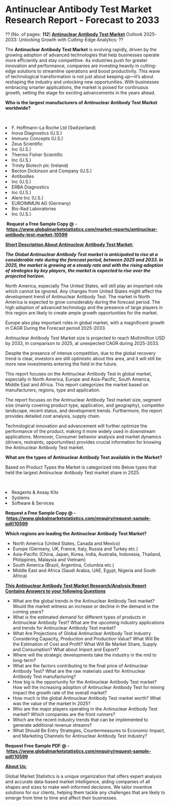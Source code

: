 <H1>Antinuclear Antibody Test Market Research Report - Forecast to 2033</H1><p>?? [No. of pages:&nbsp;<strong><em>112</em></strong>]&nbsp;<strong><a href="https://www.globalmarketstatistics.com/market-reports/antinuclear-antibody-test-market-10599">Antinuclear Antibody Test&nbsp;Market</a></strong>&nbsp;Outlook 2025-2033: Unlocking Growth with Cutting-Edge Analytics: ??</p><p>The <strong>Antinuclear Antibody Test Market</strong> is evolving rapidly, driven by the growing adoption of advanced technologies that help businesses operate more efficiently and stay competitive. As industries push for greater innovation and performance, companies are investing heavily in cutting-edge solutions to streamline operations and boost productivity. This wave of technological transformation is not just about keeping up&mdash;it&rsquo;s about reshaping the industry and unlocking new opportunities. With businesses embracing smarter applications, the market is poised for continuous growth, setting the stage for exciting advancements in the years ahead.</p><p><strong>Who is the largest manufacturers of Antinuclear Antibody Test Market worldwide?</strong></p><p>&nbsp;<li>F. Hoffmann-La Roche Ltd (Switzerland)<li>Inova Diagnostics (U.S.)<li>Immuno Concepts (U.S.)<li>Zeus Scientific<li> Inc (U.S.)<li>Thermo Fisher Scientific<li> Inc (U.S.)<li>Trinity Biotech plc (Ireland)<li>Becton Dickinson and Company (U.S.)<li>Antibodies<li> Inc (U.S.)<li>ERBA Diagnostics<li> Inc (U.S.)<li>Alere Inc (U.S.)<li>EUROIMMUN AG (Germany)<li>Bio-Rad Laboratories<li> Inc (U.S.)</p><p>&nbsp;<strong>Request a Free Sample Copy @ -&nbsp;<a href="https://www.globalmarketstatistics.com/market-reports/antinuclear-antibody-test-market-10599">https://www.globalmarketstatistics.com/market-reports/antinuclear-antibody-test-market-10599</a></strong></p><p><strong><u>Short Description About Antinuclear Antibody Test Market:</u></strong></p><p><strong><em>The Global Antinuclear Antibody Test market is anticipated to rise at a considerable rate during the forecast period, between 2025 and 2033. In 2025, the market is growing at a steady rate and with the rising adoption of strategies by key players, the market is expected to rise over the projected horizon.</em></strong></p><p>North America, especially The United States, will still play an important role which cannot be ignored. Any changes from United States might affect the development trend of Antinuclear Antibody Test. The market in North America is expected to grow considerably during the forecast period. The high adoption of advanced technology and the presence of large players in this region are likely to create ample growth opportunities for the market.</p><p>Europe also play important roles in global market, with a magnificent growth in CAGR During the Forecast period 2025-2033.</p><p>Antinuclear Antibody Test Market size is projected to reach Multimillion USD by 2033, In comparison to 2025, at unexpected CAGR during 2025-2033.</p><p>Despite the presence of intense competition, due to the global recovery trend is clear, investors are still optimistic about this area, and it will still be more new investments entering the field in the future.</p><p>This report focuses on the Antinuclear Antibody Test in global market, especially in North America, Europe and Asia-Pacific, South America, Middle East and Africa. This report categorizes the market based on manufacturers, regions, type and application.</p><p>The report focuses on the Antinuclear Antibody Test market size, segment size (mainly covering product type, application, and geography), competitor landscape, recent status, and development trends. Furthermore, the report provides detailed cost analysis, supply chain.</p><p>Technological innovation and advancement will further optimize the performance of the product, making it more widely used in downstream applications. Moreover, Consumer behavior analysis and market dynamics (drivers, restraints, opportunities) provides crucial information for knowing the Antinuclear Antibody Test market.</p><p><strong>What are the types of Antinuclear Antibody Test available in the Market?</strong></p><p>Based on Product Types the Market is categorized into Below types that held the largest Antinuclear Antibody Test market share in 2025.</p><p>&nbsp;<li>Reagents & Assay Kits<li> Systems<li> Software & Services&nbsp;</p><p><strong>Request a Free Sample Copy @ -&nbsp;<a href="https://www.globalmarketstatistics.com/enquiry/request-sample-pdf/10599">https://www.globalmarketstatistics.com/enquiry/request-sample-pdf/10599</a></strong></p><p><strong>Which regions are leading the Antinuclear Antibody Test Market?</strong></p><ul><li>North America (United States, Canada and Mexico)</li><li>Europe (Germany, UK, France, Italy, Russia and Turkey etc.)</li><li>Asia-Pacific (China, Japan, Korea, India, Australia, Indonesia, Thailand, Philippines, Malaysia and Vietnam)</li><li>South America (Brazil, Argentina, Columbia etc.)</li><li>Middle East and Africa (Saudi Arabia, UAE, Egypt, Nigeria and South Africa)</li></ul><p><strong><u>This Antinuclear Antibody Test Market Research/Analysis Report Contains Answers to your following Questions</u></strong></p><ul><li>What are the global trends in the Antinuclear Antibody Test market? Would the market witness an increase or decline in the demand in the coming years?</li><li>What is the estimated demand for different types of products in Antinuclear Antibody Test? What are the upcoming industry applications and trends for Antinuclear Antibody Test market?</li><li>What Are Projections of Global Antinuclear Antibody Test Industry Considering Capacity, Production and Production Value? What Will Be the Estimation of Cost and Profit? What Will Be Market Share, Supply and Consumption? What about Import and Export?</li><li>Where will the strategic developments take the industry in the mid to long-term?</li><li>What are the factors contributing to the final price of Antinuclear Antibody Test? What are the raw materials used for Antinuclear Antibody Test manufacturing?</li><li>How big is the opportunity for the Antinuclear Antibody Test market? How will the increasing adoption of Antinuclear Antibody Test for mining impact the growth rate of the overall market?</li><li>How much is the global Antinuclear Antibody Test market worth? What was the value of the market In 2025?</li><li>Who are the major players operating in the Antinuclear Antibody Test market? Which companies are the front runners?</li><li>Which are the recent industry trends that can be implemented to generate additional revenue streams?</li><li>What Should Be Entry Strategies, Countermeasures to Economic Impact, and Marketing Channels for Antinuclear Antibody Test Industry?</li></ul><p><strong>Request Free Sample PDF @ -&nbsp;<a href="https://www.globalmarketstatistics.com/enquiry/request-sample-pdf/10599">https://www.globalmarketstatistics.com/enquiry/request-sample-pdf/10599</a></strong></p><p><strong><u>About Us:</u></strong></p><p>Global Market Statistics&nbsp;is a unique organization that offers expert analysis and accurate data-based market intelligence, aiding companies of all shapes and sizes to make well-informed decisions. We tailor inventive solutions for our clients, helping them tackle any challenges that are likely to emerge from time to time and affect their businesses.</p>

